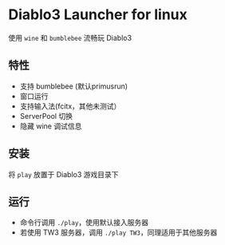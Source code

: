 Diablo3 Launcher for linux
===

使用 `wine` 和 `bumblebee` 流畅玩 Diablo3

特性
---
* 支持 bumblebee (默认primusrun)
* 窗口运行
* 支持输入法(fcitx，其他未测试）
* ServerPool 切换
* 隐藏 wine 调试信息

安装
---
将 `play` 放置于 Diablo3 游戏目录下

运行
---
* 命令行调用 `./play`，使用默认接入服务器
* 若使用 TW3 服务器，调用 `./play TW3`，同理适用于其他服务器
